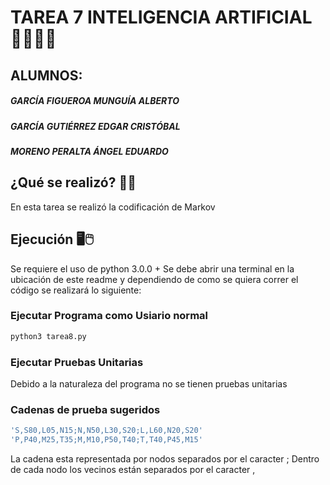 # TAREA 7 INTELIGENCIA ARTIFICIAL 🤖👨🏻‍💻
## ALUMNOS:
##### _GARCÍA FIGUEROA MUNGUÍA ALBERTO_
##### _GARCÍA GUTIÉRREZ EDGAR CRISTÓBAL_
##### _MORENO PERALTA ÁNGEL EDUARDO_

## ¿Qué se realizó? 📐🔨
En esta tarea se realizó la codificación de Markov

## Ejecución 🖥🖱
Se requiere el uso de python 3.0.0 +
Se debe abrir una terminal en la ubicación de este readme y dependiendo de como se quiera correr el código se realizará lo siguiente:
### Ejecutar Programa como Usiario normal ###
```sh
python3 tarea8.py
```

### Ejecutar Pruebas Unitarias ###
Debido a la naturaleza del programa no se tienen pruebas unitarias

### Cadenas de prueba sugeridos
```sh
'S,S80,L05,N15;N,N50,L30,S20;L,L60,N20,S20'
'P,P40,M25,T35;M,M10,P50,T40;T,T40,P45,M15'
```
La cadena esta representada por nodos separados por el caracter ;
Dentro de cada nodo los vecinos están separados por el caracter ,
